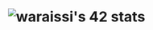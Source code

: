 <h1 align = "center" <a href="https://github.com/oakoudad/badge42"><img src="https://badge.mediaplus.ma/darkblue/waraissi" alt="waraissi's 42 stats" /></a> </h1>
